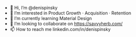 - 👋 Hi, I’m @denispinsky
- 👀 I’m interested in Product Growth · Acquisition · Retention
- 🌱 I’m currently learning Material Design
- 💞️ I’m looking to collaborate on https://savvyherb.com/
- 📫 How to reach me linkedin.com/in/denispinsky

<!---
denispinsky/denispinsky is a ✨ special ✨ repository because its `README.md` (this file) appears on your GitHub profile.
You can click the Preview link to take a look at your changes.
--->
